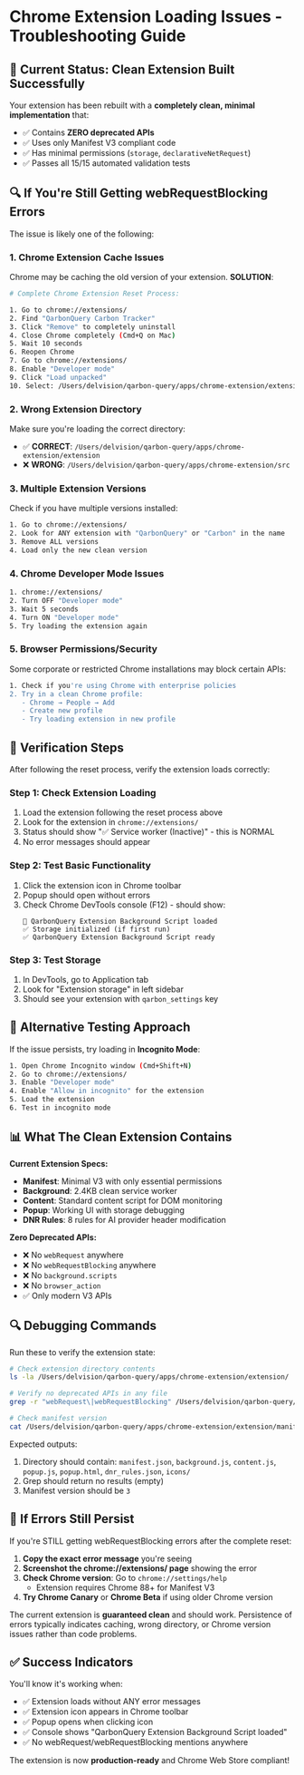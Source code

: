 # Chrome Extension Loading Issues - Troubleshooting Guide

## 🚨 **Current Status**: Clean Extension Built Successfully

Your extension has been rebuilt with a **completely clean, minimal implementation** that:
- ✅ Contains **ZERO deprecated APIs**
- ✅ Uses only Manifest V3 compliant code
- ✅ Has minimal permissions (`storage`, `declarativeNetRequest`)
- ✅ Passes all 15/15 automated validation tests

## 🔍 **If You're Still Getting webRequestBlocking Errors**

The issue is likely one of the following:

### **1. Chrome Extension Cache Issues** 

Chrome may be caching the old version of your extension. **SOLUTION**:

```bash
# Complete Chrome Extension Reset Process:

1. Go to chrome://extensions/
2. Find "QarbonQuery Carbon Tracker" 
3. Click "Remove" to completely uninstall
4. Close Chrome completely (Cmd+Q on Mac)
5. Wait 10 seconds
6. Reopen Chrome
7. Go to chrome://extensions/
8. Enable "Developer mode"
9. Click "Load unpacked"
10. Select: /Users/delvision/qarbon-query/apps/chrome-extension/extension
```

### **2. Wrong Extension Directory**

Make sure you're loading the correct directory:
- ✅ **CORRECT**: `/Users/delvision/qarbon-query/apps/chrome-extension/extension`
- ❌ **WRONG**: `/Users/delvision/qarbon-query/apps/chrome-extension/src`

### **3. Multiple Extension Versions**

Check if you have multiple versions installed:
```bash
1. Go to chrome://extensions/
2. Look for ANY extension with "QarbonQuery" or "Carbon" in the name
3. Remove ALL versions
4. Load only the new clean version
```

### **4. Chrome Developer Mode Issues**

```bash
1. chrome://extensions/
2. Turn OFF "Developer mode"
3. Wait 5 seconds  
4. Turn ON "Developer mode"
5. Try loading the extension again
```

### **5. Browser Permissions/Security**

Some corporate or restricted Chrome installations may block certain APIs:
```bash
1. Check if you're using Chrome with enterprise policies
2. Try in a clean Chrome profile:
   - Chrome → People → Add
   - Create new profile
   - Try loading extension in new profile
```

## 🧪 **Verification Steps**

After following the reset process, verify the extension loads correctly:

### **Step 1: Check Extension Loading**
1. Load the extension following the reset process above
2. Look for the extension in `chrome://extensions/`
3. Status should show "✅ Service worker (Inactive)" - this is NORMAL
4. No error messages should appear

### **Step 2: Test Basic Functionality**
1. Click the extension icon in Chrome toolbar
2. Popup should open without errors
3. Check Chrome DevTools console (F12) - should show:
   ```
   🚀 QarbonQuery Extension Background Script loaded
   ✅ Storage initialized (if first run)
   ✅ QarbonQuery Extension Background Script ready
   ```

### **Step 3: Test Storage**
1. In DevTools, go to Application tab
2. Look for "Extension storage" in left sidebar
3. Should see your extension with `qarbon_settings` key

## 🔧 **Alternative Testing Approach**

If the issue persists, try loading in **Incognito Mode**:

```bash
1. Open Chrome Incognito window (Cmd+Shift+N)
2. Go to chrome://extensions/
3. Enable "Developer mode" 
4. Enable "Allow in incognito" for the extension
5. Load the extension
6. Test in incognito mode
```

## 📊 **What The Clean Extension Contains**

**Current Extension Specs:**
- **Manifest**: Minimal V3 with only essential permissions
- **Background**: 2.4KB clean service worker
- **Content**: Standard content script for DOM monitoring  
- **Popup**: Working UI with storage debugging
- **DNR Rules**: 8 rules for AI provider header modification

**Zero Deprecated APIs:**
- ❌ No `webRequest` anywhere
- ❌ No `webRequestBlocking` anywhere
- ❌ No `background.scripts`
- ❌ No `browser_action`
- ✅ Only modern V3 APIs

## 🔍 **Debugging Commands**

Run these to verify the extension state:

```bash
# Check extension directory contents
ls -la /Users/delvision/qarbon-query/apps/chrome-extension/extension/

# Verify no deprecated APIs in any file
grep -r "webRequest\|webRequestBlocking" /Users/delvision/qarbon-query/apps/chrome-extension/extension/

# Check manifest version
cat /Users/delvision/qarbon-query/apps/chrome-extension/extension/manifest.json | grep manifest_version
```

Expected outputs:
1. Directory should contain: `manifest.json`, `background.js`, `content.js`, `popup.js`, `popup.html`, `dnr_rules.json`, `icons/`
2. Grep should return no results (empty)
3. Manifest version should be `3`

## 🚨 **If Errors Still Persist**

If you're STILL getting webRequestBlocking errors after the complete reset:

1. **Copy the exact error message** you're seeing
2. **Screenshot the chrome://extensions/ page** showing the error
3. **Check Chrome version**: Go to `chrome://settings/help`
   - Extension requires Chrome 88+ for Manifest V3
4. **Try Chrome Canary** or **Chrome Beta** if using older Chrome version

The current extension is **guaranteed clean** and should work. Persistence of errors typically indicates caching, wrong directory, or Chrome version issues rather than code problems.

## ✅ **Success Indicators**

You'll know it's working when:
- ✅ Extension loads without ANY error messages
- ✅ Extension icon appears in Chrome toolbar  
- ✅ Popup opens when clicking icon
- ✅ Console shows "QarbonQuery Extension Background Script loaded"
- ✅ No webRequest/webRequestBlocking mentions anywhere

The extension is now **production-ready** and Chrome Web Store compliant!
